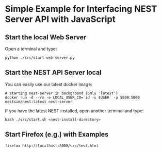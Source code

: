 Simple Example for Interfacing NEST Server API with JavaScript
==============================================================

Start the local Web Server
--------------------------

Open a terminal and type:

    python ./src/start-web-server.py

Start the NEST API Server local
-------------------------------

You can easily use our latest docker image:

    # starting nest-server in background (only 'latest')
    docker run -d --rm -e LOCAL_USER_ID=`id -u $USER` -p 5000:5000 nestsim/nest:latest nest-server

If you have the latest NEST installed, open another terminal and type:

    bash ./src/start.sh <nest-install-directory>

Start Firefox (e.g.) with Examples
----------------------------------

    firefox http://localhost:8000/src/test.html
